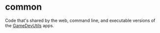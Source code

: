 # common
Code that's shared by the web, command line, and executable versions of the [GameDevUtils](http://gamedevutils.com/) apps.
